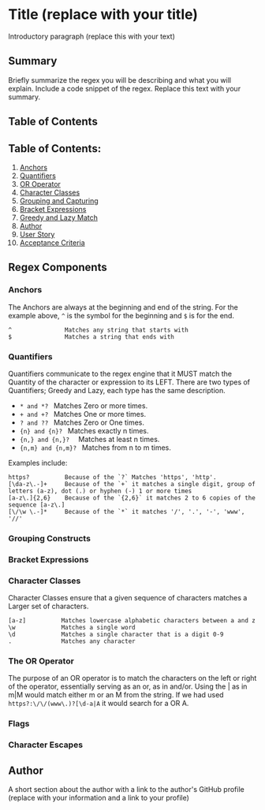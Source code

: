 # Title (replace with your title)

Introductory paragraph (replace this with your text)

## Summary

Briefly summarize the regex you will be describing and what you will explain. Include a code snippet of the regex. Replace this text with your summary.

## Table of Contents

## Table of Contents:

1.	[Anchors](#Anchors)
2.	[Quantifiers](#Quantifiers)
3.  [OR Operator](#or-operator)
4.	[Character Classes](#Character-Classes)
5.	[Grouping and Capturing](#Grouping-and-Capturing)
6.	[Bracket Expressions](#Bracket-Expressions)
7.	[Greedy and Lazy Match](#Greedy-and-Lazy-Match)
8.	[Author](#Author)
9.	[User Story](#User-Story)
10.	[Acceptance Criteria](#Acceptance-Criteria)

## Regex Components

### Anchors

The Anchors are always at the beginning and end of the string. For the example above, `^` is the symbol for the beginning and `$` is for the end.

```text
^               Matches any string that starts with
$               Matches a string that ends with 
```

### Quantifiers

Quantifiers communicate to the regex engine that it MUST match the Quantity of the character or expression to its LEFT. 
There are two types of Quantifiers; Greedy and Lazy, each type has the same description.
- `* and *? `           Matches Zero or more times. 
- `+ and +? `           Matches One or more times.
- `? and ?? `           Matches Zero or One times.
- `{n} and {n}? `       Matches exactly n times.
- `{n,} and {n,}?  `    Matches at least n times.
- `{n,m} and {n,m}? `   Matches from n to m times.

Examples include:

```text
https?          Because of the `?` Matches 'https', 'http'. 
[\da-z\.-]+     Because of the `+` it matches a single digit, group of letters (a-z), dot (.) or hyphen (-) 1 or more times
[a-z\.]{2,6}    Because of the `{2,6}` it matches 2 to 6 copies of the sequence [a-z\.]
[\/\w \.-]*     Because of the `*` it matches '/', '.', '-', 'www', '//'
```

### Grouping Constructs

### Bracket Expressions

### Character Classes

Character Classes ensure that a given sequence of characters matches a Larger set of characters. 


```text
[a-z]          Matches lowercase alphabetic characters between a and z
\w             Matches a single word
\d             Matches a single character that is a digit 0-9
.              Matches any character
```

### The OR Operator

The purpose of an OR operator is to match the characters on the left or right of the operator, essentially serving as an or, as in and/or. Using the | as in m|M would match either m or an M from the string. If we had used ```https?:\/\/(www\.)?[\d-a|A``` it would search for a OR A.

### Flags

### Character Escapes

## Author

A short section about the author with a link to the author's GitHub profile (replace with your information and a link to your profile)
